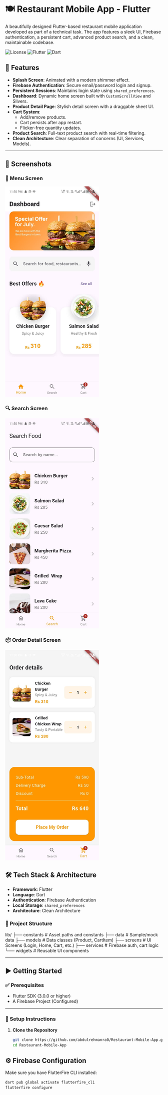 # 🍽️ Restaurant Mobile App - Flutter

A beautifully designed Flutter-based restaurant mobile application developed as part of a technical task. The app features a sleek UI, Firebase authentication, a persistent cart, advanced product search, and a clean, maintainable codebase.

![License](https://img.shields.io/badge/License-MIT-yellow.svg)
![Flutter](https://img.shields.io/badge/Flutter-3.x-blue.svg)
![Dart](https://img.shields.io/badge/Dart-3.x-blue.svg)


## 🚀 Features

- **Splash Screen**: Animated with a modern shimmer effect.
- **Firebase Authentication**: Secure email/password login and signup.
- **Persistent Sessions**: Maintains login state using `shared_preferences`.
- **Dashboard**: Dynamic home screen built with `CustomScrollView` and Slivers.
- **Product Detail Page**: Stylish detail screen with a draggable sheet UI.
- **Cart System**:
  - Add/remove products.
  - Cart persists after app restart.
  - Flicker-free quantity updates.
- **Product Search**: Full-text product search with real-time filtering.
- **Clean Architecture**: Clear separation of concerns (UI, Services, Models).

---

## 📸 Screenshots
### 🧾 Menu Screen
<img src="https://github.com/abdulrehmanra0/Restaurant-Mobile-App/blob/main/menu.jpg?raw=true" alt="Menu Screen" width="300"/>

### 🔍 Search Screen
<img src="https://github.com/abdulrehmanra0/Restaurant-Mobile-App/blob/main/serachpage.jpg?raw=true" alt="Search Screen" width="300"/>

### 📦 Order Detail Screen
<img src="https://github.com/abdulrehmanra0/Restaurant-Mobile-App/blob/main/orderdetails.jpg?raw=true" alt="Order Detail Screen" width="300"/>


<!-- ### 🧾 Menu Screen
![Menu Screen](https://github.com/abdulrehmanra0/Restaurant-Mobile-App/blob/main/menu.jpg?raw=true)

### 🔍 Search Screen
![Search Screen](https://github.com/abdulrehmanra0/Restaurant-Mobile-App/blob/main/serachpage.jpg?raw=true)

### 📦 Order Detail Screen
![Order Detail](https://github.com/abdulrehmanra0/Restaurant-Mobile-App/blob/main/orderdetails.jpg?raw=true)

--- -->

## 🛠️ Tech Stack & Architecture

- **Framework**: Flutter
- **Language**: Dart
- **Authentication**: Firebase Authentication
- **Local Storage**: `shared_preferences`
- **Architecture**: Clean Architecture

### 📂 Project Structure

lib/
├── constants     # Asset paths and constants
├── data         # Sample/mock data
├── models       # Data classes (Product, CartItem)
├── screens      # UI Screens (Login, Home, Cart, etc.)
├── services     # Firebase auth, cart logic
└── widgets      # Reusable UI components


---

## ▶️ Getting Started

### ✅ Prerequisites

- Flutter SDK (3.0.0 or higher)
- A Firebase Project (Configured)

---

### 🔧 Setup Instructions

1. **Clone the Repository**
   ```bash
   git clone https://github.com/abdulrehmanra0/Restaurant-Mobile-App.git
   cd Restaurant-Mobile-App


## ⚙️ Firebase Configuration

Make sure you have FlutterFire CLI installed:

```bash
dart pub global activate flutterfire_cli
flutterfire configure
